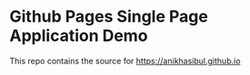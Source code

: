 # Github Pages Single Page Application Demo

This repo contains the source for https://anikhasibul.github.io
